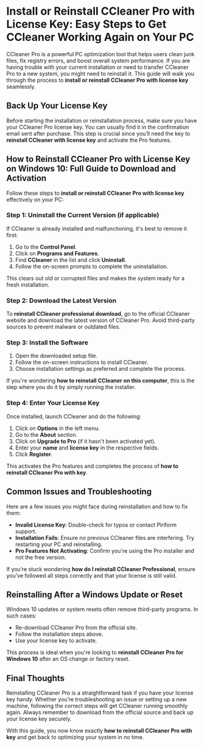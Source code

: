 
# Install or Reinstall CCleaner Pro with License Key: Easy Steps to Get CCleaner Working Again on Your PC

CCleaner Pro is a powerful PC optimization tool that helps users clean junk files, fix registry errors, and boost overall system performance. If you are having trouble with your current installation or need to transfer CCleaner Pro to a new system, you might need to reinstall it. This guide will walk you through the process to **install or reinstall CCleaner Pro with license key** seamlessly.


## Back Up Your License Key

Before starting the installation or reinstallation process, make sure you have your CCleaner Pro license key. You can usually find it in the confirmation email sent after purchase. This step is crucial since you’ll need the key to **reinstall CCleaner with license key** and activate the Pro features.



## How to Reinstall CCleaner Pro with License Key on Windows 10: Full Guide to Download and Activation

Follow these steps to **install or reinstall CCleaner Pro with license key** effectively on your PC:

### Step 1: Uninstall the Current Version (if applicable)

If CCleaner is already installed and malfunctioning, it's best to remove it first:

1. Go to the **Control Panel**.  
2. Click on **Programs and Features**.  
3. Find **CCleaner** in the list and click **Uninstall**.  
4. Follow the on-screen prompts to complete the uninstallation.

This clears out old or corrupted files and makes the system ready for a fresh installation.


### Step 2: Download the Latest Version

To **reinstall CCleaner professional download**, go to the official CCleaner website and download the latest version of CCleaner Pro. Avoid third-party sources to prevent malware or outdated files.


### Step 3: Install the Software

1. Open the downloaded setup file.  
2. Follow the on-screen instructions to install CCleaner.  
3. Choose installation settings as preferred and complete the process.

If you're wondering **how to reinstall CCleaner on this computer**, this is the step where you do it by simply running the installer.


### Step 4: Enter Your License Key

Once installed, launch CCleaner and do the following:

1. Click on **Options** in the left menu.  
2. Go to the **About** section.  
3. Click on **Upgrade to Pro** (if it hasn't been activated yet).  
4. Enter your **name** and **license key** in the respective fields.  
5. Click **Register**.

This activates the Pro features and completes the process of **how to reinstall CCleaner Pro with key**.



## Common Issues and Troubleshooting

Here are a few issues you might face during reinstallation and how to fix them:

- **Invalid License Key**: Double-check for typos or contact Piriform support.  
- **Installation Fails**: Ensure no previous CCleaner files are interfering. Try restarting your PC and reinstalling.  
- **Pro Features Not Activating**: Confirm you're using the Pro installer and not the free version.

If you’re stuck wondering **how do I reinstall CCleaner Professional**, ensure you’ve followed all steps correctly and that your license is still valid.



## Reinstalling After a Windows Update or Reset

Windows 10 updates or system resets often remove third-party programs. In such cases:

- Re-download CCleaner Pro from the official site.  
- Follow the installation steps above.  
- Use your license key to activate.

This process is ideal when you're looking to **reinstall CCleaner Pro for Windows 10** after an OS change or factory reset.



## Final Thoughts

Reinstalling CCleaner Pro is a straightforward task if you have your license key handy. Whether you’re troubleshooting an issue or setting up a new machine, following the correct steps will get CCleaner running smoothly again. Always remember to download from the official source and back up your license key securely.

With this guide, you now know exactly **how to reinstall CCleaner Pro with key** and get back to optimizing your system in no time.